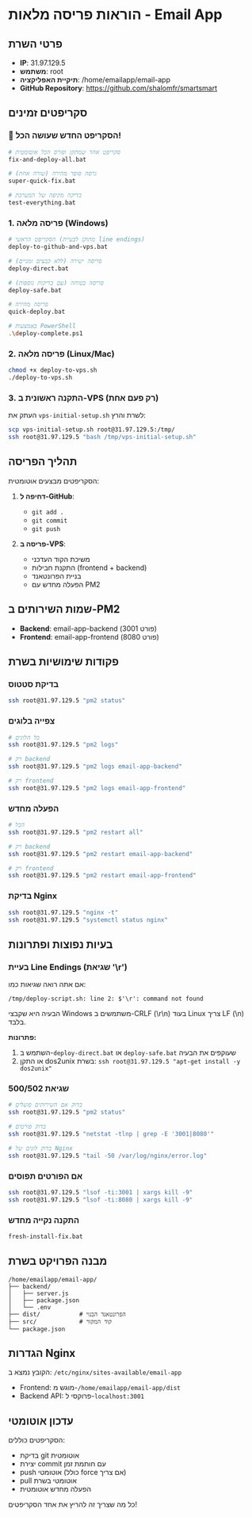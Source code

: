 # הוראות פריסה מלאות - Email App

## פרטי השרת
- **IP**: 31.97.129.5
- **משתמש**: root
- **תיקיית האפליקציה**: /home/emailapp/email-app
- **GitHub Repository**: https://github.com/shalomfr/smartsmart

## סקריפטים זמינים

### 🚀 הסקריפט החדש שעושה הכל!
```bash
# סקריפט אחד שמתקן ופורס הכל אוטומטית
fix-and-deploy-all.bat

# גרסה סופר מהירה (שורה אחת)
super-quick-fix.bat

# בדיקה מקיפה של המערכת
test-everything.bat
```

### 1. פריסה מלאה (Windows)
```bash
# הסקריפט הראשי (מתוקן לבעיית line endings)
deploy-to-github-and-vps.bat

# פריסה ישירה (ללא קבצים זמניים)
deploy-direct.bat

# פריסה בטוחה (עם בדיקות נוספות)
deploy-safe.bat

# פריסה מהירה
quick-deploy.bat

# באמצעות PowerShell
.\deploy-complete.ps1
```

### 2. פריסה מלאה (Linux/Mac)
```bash
chmod +x deploy-to-vps.sh
./deploy-to-vps.sh
```

### 3. התקנה ראשונית ב-VPS (רק פעם אחת)
העתק את `vps-initial-setup.sh` לשרת והרץ:
```bash
scp vps-initial-setup.sh root@31.97.129.5:/tmp/
ssh root@31.97.129.5 "bash /tmp/vps-initial-setup.sh"
```

## תהליך הפריסה

הסקריפטים מבצעים אוטומטית:

1. **דחיפה ל-GitHub**:
   - `git add .`
   - `git commit`
   - `git push`

2. **פריסה ב-VPS**:
   - משיכת הקוד העדכני
   - התקנת חבילות (frontend + backend)
   - בניית הפרונטאנד
   - הפעלה מחדש עם PM2

## שמות השירותים ב-PM2
- **Backend**: email-app-backend (פורט 3001)
- **Frontend**: email-app-frontend (פורט 8080)

## פקודות שימושיות בשרת

### בדיקת סטטוס
```bash
ssh root@31.97.129.5 "pm2 status"
```

### צפייה בלוגים
```bash
# כל הלוגים
ssh root@31.97.129.5 "pm2 logs"

# רק backend
ssh root@31.97.129.5 "pm2 logs email-app-backend"

# רק frontend
ssh root@31.97.129.5 "pm2 logs email-app-frontend"
```

### הפעלה מחדש
```bash
# הכל
ssh root@31.97.129.5 "pm2 restart all"

# רק backend
ssh root@31.97.129.5 "pm2 restart email-app-backend"

# רק frontend
ssh root@31.97.129.5 "pm2 restart email-app-frontend"
```

### בדיקת Nginx
```bash
ssh root@31.97.129.5 "nginx -t"
ssh root@31.97.129.5 "systemctl status nginx"
```

## בעיות נפוצות ופתרונות

### בעיית Line Endings (שגיאת '\r')
אם אתה רואה שגיאות כמו:
```
/tmp/deploy-script.sh: line 2: $'\r': command not found
```

הבעיה היא שקבצי Windows משתמשים ב-CRLF (\r\n) בעוד Linux צריך LF (\n) בלבד.

**פתרונות:**
1. השתמש ב-`deploy-direct.bat` או `deploy-safe.bat` שעוקפים את הבעיה
2. או התקן dos2unix בשרת: `ssh root@31.97.129.5 "apt-get install -y dos2unix"`

### שגיאת 500/502
```bash
# בדוק אם השירותים פועלים
ssh root@31.97.129.5 "pm2 status"

# בדוק פורטים
ssh root@31.97.129.5 "netstat -tlnp | grep -E '3001|8080'"

# בדוק לוגים של Nginx
ssh root@31.97.129.5 "tail -50 /var/log/nginx/error.log"
```

### אם הפורטים תפוסים
```bash
ssh root@31.97.129.5 "lsof -ti:3001 | xargs kill -9"
ssh root@31.97.129.5 "lsof -ti:8080 | xargs kill -9"
```

### התקנה נקייה מחדש
```bash
fresh-install-fix.bat
```

## מבנה הפרויקט בשרת
```
/home/emailapp/email-app/
├── backend/
│   ├── server.js
│   ├── package.json
│   └── .env
├── dist/           # הפרונטאנד הבנוי
├── src/            # קוד המקור
└── package.json
```

## הגדרות Nginx
הקובץ נמצא ב: `/etc/nginx/sites-available/email-app`
- Frontend: מוגש מ-`/home/emailapp/email-app/dist`
- Backend API: פרוקסי ל-`localhost:3001`

## עדכון אוטומטי
הסקריפטים כוללים:
- בדיקת git אוטומטית
- יצירת commit עם חותמת זמן
- push אוטומטי (כולל force אם צריך)
- pull אוטומטי בשרת
- הפעלה מחדש אוטומטית

כל מה שצריך זה להריץ את אחד הסקריפטים!